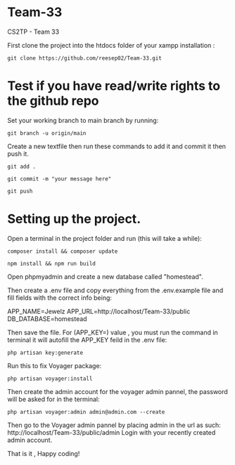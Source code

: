 # Team-33
CS2TP - Team 33


First clone the project into the htdocs folder of your xampp installation :
```
git clone https://github.com/reesep02/Team-33.git
```
# Test if you have read/write rights to the github repo

Set your working branch to main branch by running:
```
git branch -u origin/main
```

Create a new textfile then run these commands to add it and commit it then push it.
```
git add .
```
```
git commit -m "your message here"
```
```
git push
```
# Setting up the project.

Open a terminal in the project folder and run (this will take a while):
```
composer install && composer update
```
```
npm install && npm run build
```
Open phpmyadmin and create a new database called "homestead".

Then create a .env file and copy everything from the .env.example file and fill fields with the correct info being:

APP_NAME=Jewelz
APP_URL=http://localhost/Team-33/public
DB_DATABASE=homestead

Then save the file.
For (APP_KEY=) value , you must run the command in terminal it will autofill the APP_KEY feild in the .env file:
```
php artisan key:generate
```

Run this to fix Voyager package:
```
php artisan voyager:install
```

Then create the admin account for the voyager admin pannel, the password will be asked for in the terminal:
```
php artisan voyager:admin admin@admin.com --create
```

Then go to the Voyager admin pannel by placing admin in the url as such:
http://localhost/Team-33/public/admin
Login with your recently created admin account.

That is it , Happy coding!

